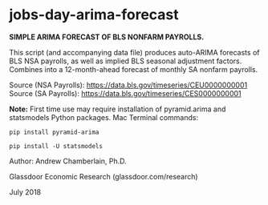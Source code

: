 # jobs-day-arima-forecast

<b>SIMPLE ARIMA FORECAST OF BLS NONFARM PAYROLLS.</b>

This script (and accompanying data file) produces auto-ARIMA forecasts of BLS NSA payrolls, as well as implied BLS seasonal adjustment factors. Combines into a 12-month-ahead forecast of monthly SA nonfarm payrolls.

Source (NSA Payrolls): https://data.bls.gov/timeseries/CEU0000000001
Source (SA Payrolls): https://data.bls.gov/timeseries/CES0000000001

<b>Note:</b> First time use may require installation of pyramid.arima and statsmodels Python packages. Mac Terminal commands:

<code>pip install pyramid-arima</code>

<code>pip install -U statsmodels</code>

Author: Andrew Chamberlain, Ph.D.

Glassdoor Economic Research (glassdoor.com/research)

July 2018